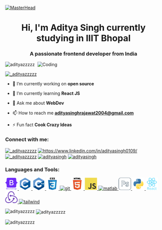[![MasterHead](https://i.pinimg.com/originals/7a/54/76/7a54762be77935f15fbc575fd13ac79c.jpg)](https://rishavchanda.io)
<h1 align="center">Hi, I'm <b>Aditya Singh</b> currently studying in IIIT Bhopal</h1>
<h3 align="center">A passionate frontend developer from India</h3>
<img align="right" alt="Coding" width="400" src="https://art.pixilart.com/sr2f3c8967713aws3.gif">

<p align="left"> <img src="https://komarev.com/ghpvc/?username=adityazzzzz&label=Profile%20views&color=0e75b6&style=flat" alt="adityazzzzz" /> </p>

<p align="left"> <a href="https://twitter.com/_adityazzzzz" target="blank"><img src="https://img.shields.io/twitter/follow/_adityazzzzz?logo=twitter&style=for-the-badge" alt="_adityazzzzz" /></a> </p>

- 🔭 I’m currently working on **open source**

- 🌱 I’m currently learning **React JS**

- 💬 Ask me about **WebDev**

- 📫 How to reach me **adityasinghrajawat2004@gmail.com**

- ⚡ Fun fact **Cook Crazy Ideas**

<h3 align="left">Connect with me:</h3>
<p align="left">
<a href="https://twitter.com/_adityazzzzz" target="blank"><img align="center" src="https://raw.githubusercontent.com/rahuldkjain/github-profile-readme-generator/master/src/images/icons/Social/twitter.svg" alt="_adityazzzzz" height="30" width="40" /></a>
<a href="https://linkedin.com/in/https://www.linkedin.com/in/adityasingh0109/" target="blank"><img align="center" src="https://raw.githubusercontent.com/rahuldkjain/github-profile-readme-generator/master/src/images/icons/Social/linked-in-alt.svg" alt="https://www.linkedin.com/in/adityasingh0109/" height="30" width="40" /></a>
<a href="https://instagram.com/_adityazzzzz" target="blank"><img align="center" src="https://raw.githubusercontent.com/rahuldkjain/github-profile-readme-generator/master/src/images/icons/Social/instagram.svg" alt="_adityazzzzz" height="30" width="40" /></a>
<a href="https://www.leetcode.com/adityasingh" target="blank"><img align="center" src="https://raw.githubusercontent.com/rahuldkjain/github-profile-readme-generator/master/src/images/icons/Social/leet-code.svg" alt="adityasingh" height="30" width="40" /></a>
<a href="https://auth.geeksforgeeks.org/user/adityasingh" target="blank"><img align="center" src="https://raw.githubusercontent.com/rahuldkjain/github-profile-readme-generator/master/src/images/icons/Social/geeks-for-geeks.svg" alt="adityasingh" height="30" width="40" /></a>
</p>

<h3 align="left">Languages and Tools:</h3>
<p align="left"> <a href="https://getbootstrap.com" target="_blank" rel="noreferrer"> <img src="https://raw.githubusercontent.com/devicons/devicon/master/icons/bootstrap/bootstrap-plain-wordmark.svg" alt="bootstrap" width="40" height="40"/> </a> <a href="https://www.cprogramming.com/" target="_blank" rel="noreferrer"> <img src="https://raw.githubusercontent.com/devicons/devicon/master/icons/c/c-original.svg" alt="c" width="40" height="40"/> </a> <a href="https://www.w3schools.com/cpp/" target="_blank" rel="noreferrer"> <img src="https://raw.githubusercontent.com/devicons/devicon/master/icons/cplusplus/cplusplus-original.svg" alt="cplusplus" width="40" height="40"/> </a> <a href="https://www.w3schools.com/css/" target="_blank" rel="noreferrer"> <img src="https://raw.githubusercontent.com/devicons/devicon/master/icons/css3/css3-original-wordmark.svg" alt="css3" width="40" height="40"/> </a> <a href="https://git-scm.com/" target="_blank" rel="noreferrer"> <img src="https://www.vectorlogo.zone/logos/git-scm/git-scm-icon.svg" alt="git" width="40" height="40"/> </a> <a href="https://www.w3.org/html/" target="_blank" rel="noreferrer"> <img src="https://raw.githubusercontent.com/devicons/devicon/master/icons/html5/html5-original-wordmark.svg" alt="html5" width="40" height="40"/> </a> <a href="https://developer.mozilla.org/en-US/docs/Web/JavaScript" target="_blank" rel="noreferrer"> <img src="https://raw.githubusercontent.com/devicons/devicon/master/icons/javascript/javascript-original.svg" alt="javascript" width="40" height="40"/> </a> <a href="https://www.mathworks.com/" target="_blank" rel="noreferrer"> <img src="https://upload.wikimedia.org/wikipedia/commons/2/21/Matlab_Logo.png" alt="matlab" width="40" height="40"/> </a> <a href="https://www.photoshop.com/en" target="_blank" rel="noreferrer"> <img src="https://raw.githubusercontent.com/devicons/devicon/master/icons/photoshop/photoshop-line.svg" alt="photoshop" width="40" height="40"/> </a> <a href="https://www.python.org" target="_blank" rel="noreferrer"> <img src="https://raw.githubusercontent.com/devicons/devicon/master/icons/python/python-original.svg" alt="python" width="40" height="40"/> </a> <a href="https://reactjs.org/" target="_blank" rel="noreferrer"> <img src="https://raw.githubusercontent.com/devicons/devicon/master/icons/react/react-original-wordmark.svg" alt="react" width="40" height="40"/> </a> <a href="https://redux.js.org" target="_blank" rel="noreferrer"> <img src="https://raw.githubusercontent.com/devicons/devicon/master/icons/redux/redux-original.svg" alt="redux" width="40" height="40"/> </a> <a href="https://tailwindcss.com/" target="_blank" rel="noreferrer"> <img src="https://www.vectorlogo.zone/logos/tailwindcss/tailwindcss-icon.svg" alt="tailwind" width="40" height="40"/> </a> </p>

<p><img align="left" src="https://github-readme-stats.vercel.app/api/top-langs?username=adityazzzzz&show_icons=true&locale=en&layout=compact" alt="adityazzzzz" /></p>

<p>&nbsp;<img align="center" src="https://github-readme-stats.vercel.app/api?username=adityazzzzz&show_icons=true&locale=en" alt="adityazzzzz" /></p>

<p><img align="center" src="https://github-readme-streak-stats.herokuapp.com/?user=adityazzzzz&" alt="adityazzzzz" /></p>
